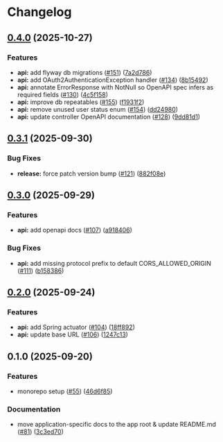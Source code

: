 # Changelog

## [0.4.0](https://github.com/nednella/echo/compare/api@v0.3.1...api@v0.4.0) (2025-10-27)


### Features

* **api:** add flyway db migrations ([#151](https://github.com/nednella/echo/issues/151)) ([7a2d786](https://github.com/nednella/echo/commit/7a2d786841af13a3af713c47ed6f26439ffa1568))
* **api:** add OAuth2AuthenticationException handler ([#134](https://github.com/nednella/echo/issues/134)) ([8b15492](https://github.com/nednella/echo/commit/8b15492e01d3c468a252af72e32cd3e6e32db773))
* **api:** annotate ErrorResponse with NotNull so OpenAPI spec infers as required fields ([#130](https://github.com/nednella/echo/issues/130)) ([4c5f158](https://github.com/nednella/echo/commit/4c5f15820db43a16604cb837be91d99f7fc1ea18))
* **api:** improve db repeatables ([#155](https://github.com/nednella/echo/issues/155)) ([f1931f2](https://github.com/nednella/echo/commit/f1931f296d866204f9ca520c5723d30c7d6ee229))
* **api:** remove unused user status enum ([#154](https://github.com/nednella/echo/issues/154)) ([dd24980](https://github.com/nednella/echo/commit/dd24980bd988657bed098bfc945e70b2402f7642))
* **api:** update controller OpenAPI documentation ([#128](https://github.com/nednella/echo/issues/128)) ([9dd81d1](https://github.com/nednella/echo/commit/9dd81d161bb3f682afe5bf0c1be9df493f0a47ab))

## [0.3.1](https://github.com/nednella/echo/compare/api@v0.3.0...api@v0.3.1) (2025-09-30)


### Bug Fixes

* **release:** force patch version bump ([#121](https://github.com/nednella/echo/issues/121)) ([882f08e](https://github.com/nednella/echo/commit/882f08e3956cf1b44f3491ad79f38d3aa8db03f1))

## [0.3.0](https://github.com/nednella/echo/compare/api@v0.2.0...api@v0.3.0) (2025-09-29)


### Features

* **api:** add openapi docs  ([#107](https://github.com/nednella/echo/issues/107)) ([a918406](https://github.com/nednella/echo/commit/a9184068fa474665e6710aa53bcfe7c8d19ecaa6))


### Bug Fixes

* **api:** add missing protocol prefix to default CORS_ALLOWED_ORIGIN ([#111](https://github.com/nednella/echo/issues/111)) ([b158386](https://github.com/nednella/echo/commit/b158386e2d0461943c8c3f93a7a622f8c20b3f98))

## [0.2.0](https://github.com/nednella/echo/compare/api@v0.1.0...api@v0.2.0) (2025-09-24)


### Features

* **api:** add Spring actuator ([#104](https://github.com/nednella/echo/issues/104)) ([18ff892](https://github.com/nednella/echo/commit/18ff8921ccfc5dc32dd9106db73b1f00002bad99))
* **api:** update base URL ([#106](https://github.com/nednella/echo/issues/106)) ([1247c13](https://github.com/nednella/echo/commit/1247c13fa4c33057dd8c2010323f55c1978425d7))

## 0.1.0 (2025-09-20)


### Features

* monorepo setup ([#55](https://github.com/nednella/echo/issues/55)) ([46d6f85](https://github.com/nednella/echo/commit/46d6f858b8fccd9b24b6d220845ab5fd3ab0228b))


### Documentation

* move application-specific docs to the app root & update README.md ([#81](https://github.com/nednella/echo/issues/81)) ([3c3ed70](https://github.com/nednella/echo/commit/3c3ed70ab630099278793424e0504564a009d547))
